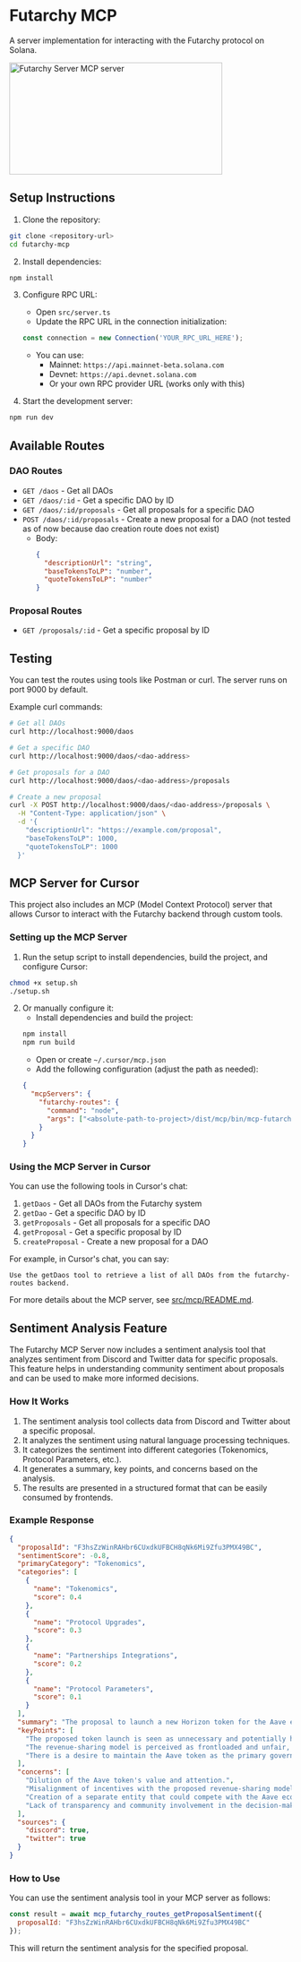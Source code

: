# Futarchy MCP

A server implementation for interacting with the Futarchy protocol on Solana.

<a href="https://glama.ai/mcp/servers/@TanmayDhobale/FutarchyMCPServer">
  <img width="380" height="200" src="https://glama.ai/mcp/servers/@TanmayDhobale/FutarchyMCPServer/badge" alt="Futarchy Server MCP server" />
</a>

## Setup Instructions

1. Clone the repository:
```bash
git clone <repository-url>
cd futarchy-mcp
```

2. Install dependencies:
```bash
npm install
```

3. Configure RPC URL:
   - Open `src/server.ts`
   - Update the RPC URL in the connection initialization:
   ```typescript
   const connection = new Connection('YOUR_RPC_URL_HERE');
   ```
   - You can use:
     - Mainnet: `https://api.mainnet-beta.solana.com`
     - Devnet: `https://api.devnet.solana.com`
     - Or your own RPC provider URL (works only with this)

4. Start the development server:
```bash
npm run dev
```

## Available Routes

### DAO Routes
- `GET /daos` - Get all DAOs
- `GET /daos/:id` - Get a specific DAO by ID
- `GET /daos/:id/proposals` - Get all proposals for a specific DAO
- `POST /daos/:id/proposals` - Create a new proposal for a DAO (not tested as of now because dao creation route does not exist)
  - Body:
    ```json
    {
      "descriptionUrl": "string",
      "baseTokensToLP": "number",
      "quoteTokensToLP": "number"
    }
    ```

### Proposal Routes
- `GET /proposals/:id` - Get a specific proposal by ID

## Testing
You can test the routes using tools like Postman or curl. The server runs on port 9000 by default.

Example curl commands:
```bash
# Get all DAOs
curl http://localhost:9000/daos

# Get a specific DAO
curl http://localhost:9000/daos/<dao-address>

# Get proposals for a DAO
curl http://localhost:9000/daos/<dao-address>/proposals

# Create a new proposal
curl -X POST http://localhost:9000/daos/<dao-address>/proposals \
  -H "Content-Type: application/json" \
  -d '{
    "descriptionUrl": "https://example.com/proposal",
    "baseTokensToLP": 1000,
    "quoteTokensToLP": 1000
  }'
```

## MCP Server for Cursor

This project also includes an MCP (Model Context Protocol) server that allows Cursor to interact with the Futarchy backend through custom tools.

### Setting up the MCP Server

1. Run the setup script to install dependencies, build the project, and configure Cursor:
```bash
chmod +x setup.sh
./setup.sh
```

2. Or manually configure it:
   - Install dependencies and build the project:
   ```bash
   npm install
   npm run build
   ```
   - Open or create `~/.cursor/mcp.json`
   - Add the following configuration (adjust the path as needed):
   ```json
   {
     "mcpServers": {
       "futarchy-routes": {
         "command": "node",
         "args": ["<absolute-path-to-project>/dist/mcp/bin/mcp-futarchy.js"]
       }
     }
   }
   ```

### Using the MCP Server in Cursor

You can use the following tools in Cursor's chat:

1. `getDaos` - Get all DAOs from the Futarchy system
2. `getDao` - Get a specific DAO by ID
3. `getProposals` - Get all proposals for a specific DAO
4. `getProposal` - Get a specific proposal by ID
5. `createProposal` - Create a new proposal for a DAO

For example, in Cursor's chat, you can say:

```
Use the getDaos tool to retrieve a list of all DAOs from the futarchy-routes backend.
```

For more details about the MCP server, see [src/mcp/README.md](src/mcp/README.md).

## Sentiment Analysis Feature

The Futarchy MCP Server now includes a sentiment analysis tool that analyzes sentiment from Discord and Twitter data for specific proposals. This feature helps in understanding community sentiment about proposals and can be used to make more informed decisions.

### How It Works

1. The sentiment analysis tool collects data from Discord and Twitter about a specific proposal.
2. It analyzes the sentiment using natural language processing techniques.
3. It categorizes the sentiment into different categories (Tokenomics, Protocol Parameters, etc.).
4. It generates a summary, key points, and concerns based on the analysis.
5. The results are presented in a structured format that can be easily consumed by frontends.

### Example Response

```json
{
  "proposalId": "F3hsZzWinRAHbr6CUxdkUFBCH8qNk6Mi9Zfu3PMX49BC",
  "sentimentScore": -0.8,
  "primaryCategory": "Tokenomics",
  "categories": [
    {
      "name": "Tokenomics",
      "score": 0.4
    },
    {
      "name": "Protocol Upgrades",
      "score": 0.3
    },
    {
      "name": "Partnerships Integrations",
      "score": 0.2
    },
    {
      "name": "Protocol Parameters",
      "score": 0.1
    }
  ],
  "summary": "The proposal to launch a new Horizon token for the Aave ecosystem has faced significant backlash from the community...",
  "keyPoints": [
    "The proposed token launch is seen as unnecessary and potentially harmful to the Aave token and community.",
    "The revenue-sharing model is perceived as frontloaded and unfair, favoring early years when adoption and revenue may be low.",
    "There is a desire to maintain the Aave token as the primary governance and utility token for the ecosystem."
  ],
  "concerns": [
    "Dilution of the Aave token's value and attention.",
    "Misalignment of incentives with the proposed revenue-sharing model.",
    "Creation of a separate entity that could compete with the Aave ecosystem.",
    "Lack of transparency and community involvement in the decision-making process."
  ],
  "sources": {
    "discord": true,
    "twitter": true
  }
}
```

### How to Use

You can use the sentiment analysis tool in your MCP server as follows:

```javascript
const result = await mcp_futarchy_routes_getProposalSentiment({
  proposalId: "F3hsZzWinRAHbr6CUxdkUFBCH8qNk6Mi9Zfu3PMX49BC"
});
```

This will return the sentiment analysis for the specified proposal.